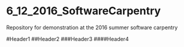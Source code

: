# 6_12_2016_SoftwareCarpentry
Repository for demonstration at the 2016 summer software carpentry

#Header1
##Header2
###Header3
####Header4
